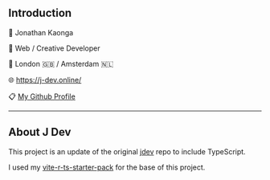 ## Introduction

🥷 Jonathan Kaonga

🚀 Web / Creative Developer

📍 London 🇬🇧 / Amsterdam 🇳🇱

🌐 https://j-dev.online/

📋 [My Github Profile](https://github.com/jonthedev/jonthedev)

---

## About J Dev

This project is an update of the original [jdev](https://github.com/jonthedev/jdev) repo to include TypeScript.

I used my [vite-r-ts-starter-pack](https://github.com/jonthedev/vite-r-ts-starter-pack) for the base of this project.












